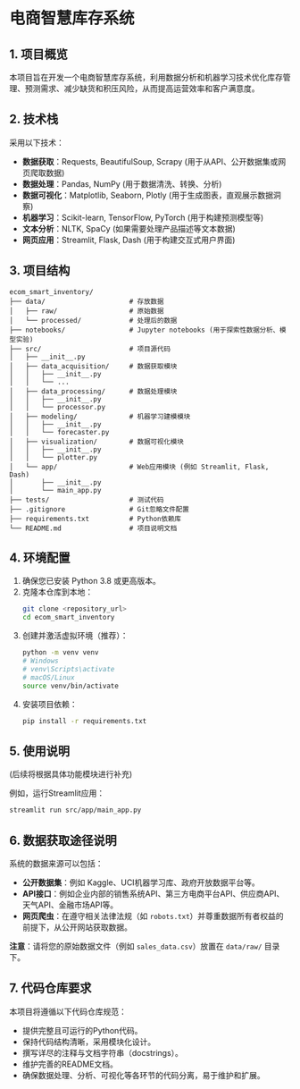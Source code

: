 # 电商智慧库存系统

## 1. 项目概览

本项目旨在开发一个电商智慧库存系统，利用数据分析和机器学习技术优化库存管理、预测需求、减少缺货和积压风险，从而提高运营效率和客户满意度。

## 2. 技术栈

采用以下技术：

-   **数据获取**：Requests, BeautifulSoup, Scrapy (用于从API、公开数据集或网页爬取数据)
-   **数据处理**：Pandas, NumPy (用于数据清洗、转换、分析)
-   **数据可视化**：Matplotlib, Seaborn, Plotly (用于生成图表，直观展示数据洞察)
-   **机器学习**：Scikit-learn, TensorFlow, PyTorch (用于构建预测模型等)
-   **文本分析**：NLTK, SpaCy (如果需要处理产品描述等文本数据)
-   **网页应用**：Streamlit, Flask, Dash (用于构建交互式用户界面)

## 3. 项目结构

```
ecom_smart_inventory/
├── data/                     # 存放数据
│   ├── raw/                  # 原始数据
│   └── processed/            # 处理后的数据
├── notebooks/                # Jupyter notebooks (用于探索性数据分析、模型实验)
├── src/                      # 项目源代码
│   ├── __init__.py
│   ├── data_acquisition/     # 数据获取模块
│   │   ├── __init__.py
│   │   └── ...
│   ├── data_processing/      # 数据处理模块
│   │   ├── __init__.py
│   │   └── processor.py
│   ├── modeling/             # 机器学习建模模块
│   │   ├── __init__.py
│   │   └── forecaster.py
│   ├── visualization/        # 数据可视化模块
│   │   ├── __init__.py
│   │   └── plotter.py
│   └── app/                  # Web应用模块 (例如 Streamlit, Flask, Dash)
│       ├── __init__.py
│       └── main_app.py
├── tests/                    # 测试代码
├── .gitignore                # Git忽略文件配置
├── requirements.txt          # Python依赖库
└── README.md                 # 项目说明文档
```

## 4. 环境配置

1.  确保您已安装 Python 3.8 或更高版本。
2.  克隆本仓库到本地：
    ```bash
    git clone <repository_url>
    cd ecom_smart_inventory
    ```
3.  创建并激活虚拟环境（推荐）：
    ```bash
    python -m venv venv
    # Windows
    # venv\Scripts\activate
    # macOS/Linux
    source venv/bin/activate
    ```
4.  安装项目依赖：
    ```bash
    pip install -r requirements.txt
    ```

## 5. 使用说明

(后续将根据具体功能模块进行补充)

例如，运行Streamlit应用：
```bash
streamlit run src/app/main_app.py
```

## 6. 数据获取途径说明

系统的数据来源可以包括：
-   **公开数据集**：例如 Kaggle、UCI机器学习库、政府开放数据平台等。
-   **API接口**：例如企业内部的销售系统API、第三方电商平台API、供应商API、天气API、金融市场API等。
-   **网页爬虫**：在遵守相关法律法规（如 `robots.txt`）并尊重数据所有者权益的前提下，从公开网站获取数据。

**注意**：请将您的原始数据文件（例如 `sales_data.csv`）放置在 `data/raw/` 目录下。

## 7. 代码仓库要求

本项目将遵循以下代码仓库规范：
-   提供完整且可运行的Python代码。
-   保持代码结构清晰，采用模块化设计。
-   撰写详尽的注释与文档字符串（docstrings）。
-   维护完善的README文档。
-   确保数据处理、分析、可视化等各环节的代码分离，易于维护和扩展。 
